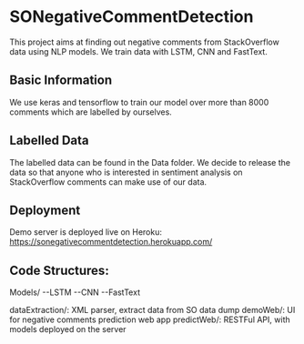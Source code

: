 # SONegativeCommentDetection

This project aims at finding out negative comments from StackOverflow data using NLP models. We train data with LSTM, CNN and FastText.

## Basic Information
We use keras and tensorflow to train our model over more than 8000 comments which are labelled by ourselves.

## Labelled Data
The labelled data can be found in the Data folder. We decide to release the data so that anyone who is interested in sentiment analysis on StackOverflow comments can make use of our data.

## Deployment

Demo server is deployed live on Heroku:
https://sonegativecommentdetection.herokuapp.com/

## Code Structures:
Models/ 
--LSTM
--CNN
--FastText

dataExtraction/: XML parser, extract data from SO data dump 
demoWeb/: UI for negative comments prediction web app
predictWeb/: RESTFul API, with models deployed on the server






